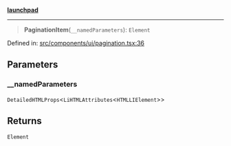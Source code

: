 [**launchpad**](index.md)

***

> **PaginationItem**(`__namedParameters`): `Element`

Defined in: [src/components/ui/pagination.tsx:36](https://github.com/victorbratov/launchpad/blob/d14315d3bd6634bc1c0e4507f8ad0551e9221cbc/src/components/ui/pagination.tsx#L36)

## Parameters

### \_\_namedParameters

`DetailedHTMLProps`\<`LiHTMLAttributes`\<`HTMLLIElement`\>\>

## Returns

`Element`
